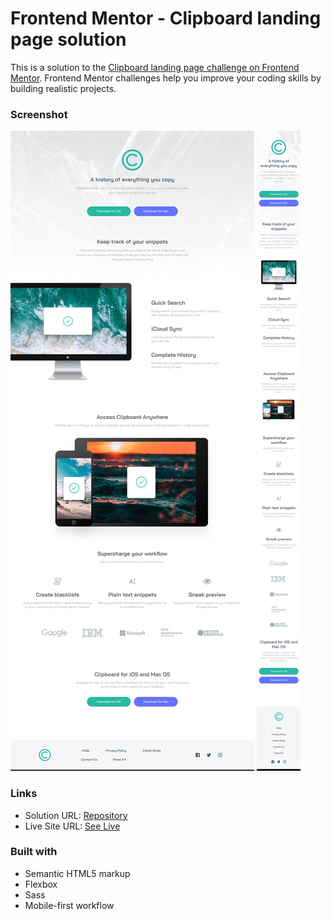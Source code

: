 # Frontend Mentor - Clipboard landing page solution

This is a solution to the [Clipboard landing page challenge on Frontend Mentor](https://www.frontendmentor.io/challenges/clipboard-landing-page-5cc9bccd6c4c91111378ecb9). Frontend Mentor challenges help you improve your coding skills by building realistic projects.

### Screenshot

![Desktop output](images/desktop-output.png)
![Mobile output](images/mobile-output.png)

### Links

- Solution URL: [Repository](https://github.com/eyedent1ty/clipboard-landing-page)
- Live Site URL: [See Live](https://eyedent1ty-clipboard-landing-page.netlify.app)

### Built with

- Semantic HTML5 markup
- Flexbox
- Sass
- Mobile-first workflow
